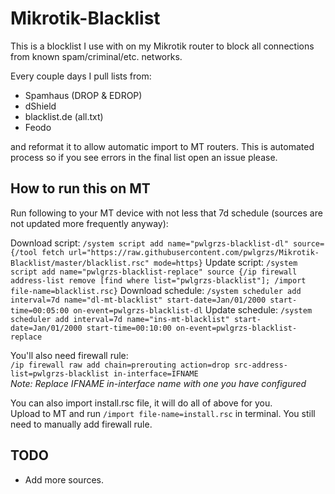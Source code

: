 # Mikrotik-Blacklist
This is a blocklist I use with on my Mikrotik router to block all connections from known spam/criminal/etc. networks.

Every couple days I pull lists from:
- Spamhaus (DROP & EDROP)
- dShield  
- blacklist.de (all.txt)
- Feodo

and reformat it to allow automatic import to MT routers. This is automated process so if you see errors in the final list open an issue please.

## How to run this on MT
Run following to your MT device with not less that 7d schedule (sources are not updated more frequently anyway):  

Download script:
`/system script add name="pwlgrzs-blacklist-dl" source={/tool fetch url="https://raw.githubusercontent.com/pwlgrzs/Mikrotik-Blacklist/master/blacklist.rsc" mode=https}`
Update script:
`/system script add name="pwlgrzs-blacklist-replace" source {/ip firewall address-list remove [find where list="pwlgrzs-blacklist"]; /import file-name=blacklist.rsc}`
Download schedule:
`/system scheduler add interval=7d name="dl-mt-blacklist" start-date=Jan/01/2000 start-time=00:05:00 on-event=pwlgrzs-blacklist-dl`
Update schedule:
`/system scheduler add interval=7d name="ins-mt-blacklist" start-date=Jan/01/2000 start-time=00:10:00 on-event=pwlgrzs-blacklist-replace`

You'll also need firewall rule:  
`/ip firewall raw add chain=prerouting action=drop src-address-list=pwlgrzs-blacklist in-interface=IFNAME`  
*Note: Replace IFNAME in-interface name with one you have configured*

You can also import install.rsc file, it will do all of above for you.  
Upload to MT and run `/import file-name=install.rsc` in terminal. You still need to manually add firewall rule.

## TODO
 - Add more sources.
